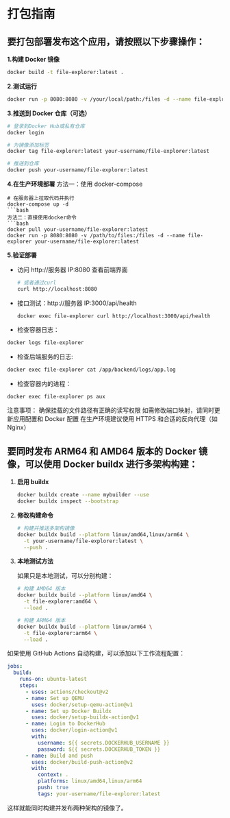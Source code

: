 # 打包指南

## 要打包部署发布这个应用，请按照以下步骤操作：

**1.构建 Docker 镜像**

```bash
docker build -t file-explorer:latest .
```

**2.测试运行**

```bash
docker run -p 8080:8080 -v /your/local/path:/files -d --name file-explorer file-explorer:latest
```

**3.推送到 Docker 仓库（可选）**

```bash
# 登录到Docker Hub或私有仓库
docker login

# 为镜像添加标签
docker tag file-explorer:latest your-username/file-explorer:latest

# 推送到仓库
docker push your-username/file-explorer:latest
```

**4.在生产环境部署**
方法一：使用 docker-compose

````
# 在服务器上拉取代码并执行
docker-compose up -d
```bash
方法二：直接使用docker命令
```bash
docker pull your-username/file-explorer:latest
docker run -p 8080:8080 -v /path/to/files:/files -d --name file-explorer your-username/file-explorer:latest
````

**5.验证部署**

- 访问 http://服务器 IP:8080 查看前端界面
  ```bash
  # 或者通过curl
  curl http://localhost:8080
  ```
- 接口测试：http://服务器 IP:3000/api/health

  ```
  docker exec file-explorer curl http://localhost:3000/api/health
  ```

- 检查容器日志：

```bash
docker logs file-explorer
```

- 检查后端服务的日志:

```bash
docker exec file-explorer cat /app/backend/logs/app.log
```

- 检查容器内的进程：

```bash
docker exec file-explorer ps aux
```

注意事项：
确保挂载的文件路径有正确的读写权限
如需修改端口映射，请同时更新应用配置和 Docker 配置
在生产环境建议使用 HTTPS 和合适的反向代理（如 Nginx）

## 要同时发布 ARM64 和 AMD64 版本的 Docker 镜像，可以使用 Docker buildx 进行多架构构建：

1. **启用 buildx**

   ```bash
   docker buildx create --name mybuilder --use
   docker buildx inspect --bootstrap
   ```

2. **修改构建命令**

   ```bash
   # 构建并推送多架构镜像
   docker buildx build --platform linux/amd64,linux/arm64 \
     -t your-username/file-explorer:latest \
     --push .
   ```

3. **本地测试方法**

   如果只是本地测试，可以分别构建：

   ```bash
   # 构建 AMD64 版本
   docker buildx build --platform linux/amd64 \
     -t file-explorer:amd64 \
     --load .

   # 构建 ARM64 版本
   docker buildx build --platform linux/arm64 \
     -t file-explorer:arm64 \
     --load .
   ```

如果使用 GitHub Actions 自动构建，可以添加以下工作流程配置：

```yaml
jobs:
  build:
    runs-on: ubuntu-latest
    steps:
      - uses: actions/checkout@v2
      - name: Set up QEMU
        uses: docker/setup-qemu-action@v1
      - name: Set up Docker Buildx
        uses: docker/setup-buildx-action@v1
      - name: Login to DockerHub
        uses: docker/login-action@v1
        with:
          username: ${{ secrets.DOCKERHUB_USERNAME }}
          password: ${{ secrets.DOCKERHUB_TOKEN }}
      - name: Build and push
        uses: docker/build-push-action@v2
        with:
          context: .
          platforms: linux/amd64,linux/arm64
          push: true
          tags: your-username/file-explorer:latest
```

这样就能同时构建并发布两种架构的镜像了。
